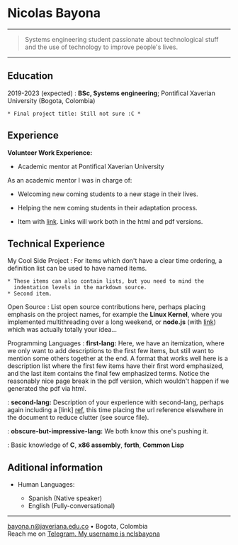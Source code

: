 Nicolas Bayona
============

----

> Systems engineering student passionate about technological stuff and the use of technology to improve people's lives.

----

Education
---------

2019-2023 (expected)
:   **BSc, Systems engineering**; Pontifical Xaverian University (Bogota, Colombia)

    * Final project title: Still not sure :C *

Experience
----------

**Volunteer Work Experience:**

* Academic mentor at Pontifical Xaverian University

As an academic mentor I was in charge of:
  
  * Welcoming new coming students to a new stage in their lives.
  * Helping the new coming students in their adaptation process.

* Item with [link](http://www.example.com). Links will work both in
  the html and pdf versions.

Technical Experience
--------------------

My Cool Side Project
:   For items which don't have a clear time ordering, a definition
    list can be used to have named items.

    * These items can also contain lists, but you need to mind the
      indentation levels in the markdown source.
    * Second item.

Open Source
:   List open source contributions here, perhaps placing emphasis on
    the project names, for example the **Linux Kernel**, where you
    implemented multithreading over a long weekend, or **node.js**
    (with [link](http://nodejs.org)) which was actually totally
    your idea...

Programming Languages
:   **first-lang:** Here, we have an itemization, where we only want
    to add descriptions to the first few items, but still want to
    mention some others together at the end. A format that works well
    here is a description list where the first few items have their
    first word emphasized, and the last item contains the final few
    emphasized terms. Notice the reasonably nice page break in the pdf
    version, which wouldn't happen if we generated the pdf via html.

:   **second-lang:** Description of your experience with second-lang,
    perhaps again including a [link] [ref], this time placing the url
    reference elsewhere in the document to reduce clutter (see source
    file). 

:   **obscure-but-impressive-lang:** We both know this one's pushing
    it.

:   Basic knowledge of **C**, **x86 assembly**, **forth**, **Common Lisp**

[ref]: https://github.com/githubuser/superlongprojectname

Aditional information
----------------------------------------

* Human Languages:

     * Spanish (Native speaker)
     * English (Fully-conversational)

----

<bayona.n@javeriana.edu.co> • Bogota, Colombia \
Reach me on [Telegram. My username is nclsbayona](t.me/nclsbayona)
